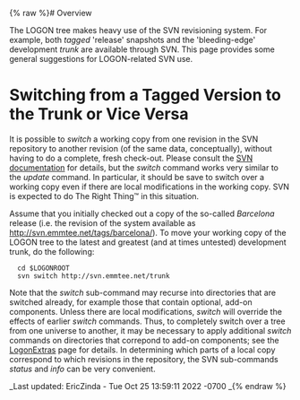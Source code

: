 {% raw %}# Overview

The LOGON tree makes heavy use of the SVN revisioning system. For
example, both *tagged* 'release' snapshots and the 'bleeding-edge'
development *trunk* are available through SVN. This page provides some
general suggestions for LOGON-related SVN use.

# Switching from a Tagged Version to the Trunk or Vice Versa

It is possible to *switch* a working copy from one revision in the SVN
repository to another revision (of the same data, conceptually), without
having to do a complete, fresh check-out. Please consult the [SVN
documentation](http://svnbook.red-bean.com/) for details, but the
*switch* command works very similar to the *update* command. In
particular, it should be save to switch over a working copy even if
there are local modifications in the working copy. SVN is expected to do
The Right Thing™ in this situation.

Assume that you initially checked out a copy of the so-called
*Barcelona* release (i.e. the revision of the system available as
http://svn.emmtee.net/tags/barcelona/). To move your working copy of the
LOGON tree to the latest and greatest (and at times untested)
development trunk, do the following:

      cd $LOGONROOT
      svn switch http://svn.emmtee.net/trunk

Note that the *switch* sub-command may recurse into directories that are
switched already, for example those that contain optional, add-on
components. Unless there are local modifications, *switch* will override
the effects of earlier *switch* commands. Thus, to completely switch
over a tree from one universe to another, it may be necessary to apply
additional *switch* commands on directories that correpond to add-on
components; see the [LogonExtras](../LogonExtras) page for details. In
determining which parts of a local copy correspond to which revisions in
the repository, the SVN sub-commands *status* and *info* can be very
convenient.

_Last updated: EricZinda - Tue Oct 25 13:59:11 2022 -0700
_{% endraw %}